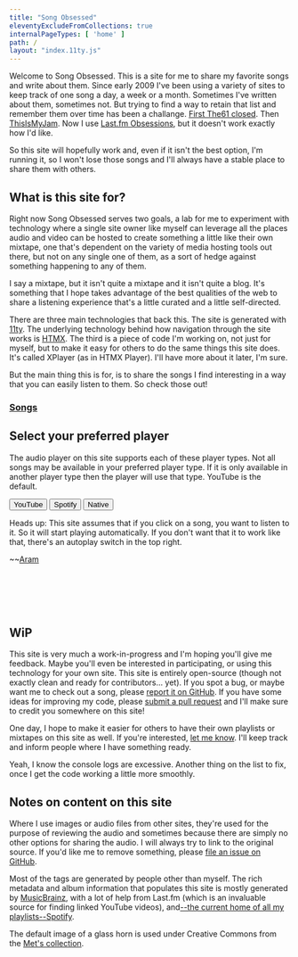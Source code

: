 ```yaml
---
title: "Song Obsessed"
eleventyExcludeFromCollections: true
internalPageTypes: [ 'home' ]
path: /
layout: "index.11ty.js"
---
```


Welcome to <span class="site-name">Song Obsessed</span>. This is a site for me to share my favorite songs and write about them. Since early 2009 I've been using a variety of sites to keep track of one song a day, a week or a month. Sometimes I've written about them, sometimes not. But trying to find a way to retain that list and remember them over time has been a challange. [First The61 closed](https://en.wikipedia.org/wiki/Thesixtyone). Then [ThisIsMyJam](https://www.theguardian.com/technology/2015/aug/10/this-is-my-jam-music-website-shuts-down-open-web). Now I use [Last.fm Obsessions](https://www.last.fm/user/Shade0/obsessions), but it doesn't work exactly how I'd like.

So this site will hopefully work and, even if it isn't the best option, I'm running it, so I won't lose those songs and I'll always have a stable place to share them with others. 

## What is this site for?

Right now<span class="site-name"> Song Obsessed </span>serves two goals, a lab for me to experiment with technology where a single site owner like myself can leverage all the places audio and video can be hosted to create something a little like their own mixtape, one that's dependent on the variety of media hosting tools out there, but not on any single one of them, as a sort of hedge against something happening to any of them. 

I say a mixtape, but it isn't quite a mixtape and it isn't quite a blog. It's something that I hope takes advantage of the best qualities of the web to share a listening experience that's a little curated and a little self-directed. 

There are three main technologies that back this. The site is generated with [11ty](https://www.11ty.dev/). The underlying technology behind how navigation through the site works is [HTMX](https://htmx.org/). The third is a piece of code I'm working on, not just for myself, but to make it easy for others to do the same things this site does. It's called XPlayer (as in HTMX Player). I'll have more about it later, I'm sure. 

But the main thing this is for, is to share the songs I find interesting in a way that you can easily listen to them. So check those out! 

### [Songs](/songs/)

## Select your preferred player

The audio player on this site supports each of these player types. Not all songs may be available in your preferred player type. If it is only available in another player type then the player will use that type. YouTube is the default. 

<button class="xp-pref-selector" onclick=setPreferredAPI(this) data-pref="yt">YouTube</button> <button class="xp-pref-selector" onclick=setPreferredAPI(this) data-pref="spotify">Spotify</button> <button class="xp-pref-selector" onclick=setPreferredAPI(this) data-pref="native">Native</button>


Heads up: This site assumes that if you click on a song, you want to listen to it. So it will start playing automatically. If you don't want that it to work like that, there's an autoplay switch in the top right.

~~[Aram](https://aramzs.github.io/aramzs/)

<br /><br /><br /><br />

## WiP

This site is very much a work-in-progress and I'm hoping you'll give me feedback. Maybe you'll even be interested in participating, or using this technology for your own site. This site is entirely open-source (though not exactly clean and ready for contributors... yet). If you spot a bug, or maybe want me to check out a song, please [report it on GitHub](https://github.com/AramZS/songobsessed/issues). If you have some ideas for improving my code, please [submit a pull request](https://github.com/AramZS/songobsessed/pulls) and I'll make sure to credit you somewhere on this site! 

One day, I hope to make it easier for others to have their own playlists or mixtapes on this site as well. If you're interested, [let me know](https://indieweb.social/@Chronotope). I'll keep track and inform people where I have something ready. 

Yeah, I know the console logs are excessive. Another thing on the list to fix, once I get the code working a little more smoothly. 

## Notes on content on this site 

Where I use images or audio files from other sites, they're used for the purpose of reviewing the audio and sometimes because there are simply no other options for sharing the audio. I will always try to link to the original source. If you'd like me to remove something, please [file an issue on GitHub](https://github.com/AramZS/songobsessed/issues). 

Most of the tags are generated by people other than myself. The rich metadata and album information that populates this site is mostly generated by [MusicBrainz](https://musicbrainz.org/), with a lot of help from Last.fm (which is an invaluable source for finding linked YouTube videos), and[--the current home of all my playlists--Spotify](https://open.spotify.com/user/aramzs?si=63564e012bdd4767).

The default image of a glass horn is used under Creative Commons from the [Met's collection](https://www.metmuseum.org/art/collection/search/501692).

<script>
	window.setPreferredAPI = function(t){
		console.log("setPreferredAPI", t, t.dataset.pref)
		xplayer.setRetainedSetting("preferredAPI", t.dataset.pref)
		t.classList.add("selected")
	}
	setTimeout(function(){
		let pref = xplayer.getRetainedSetting("preferredAPI")
		if (pref) {
			var el = new Array(
				...document.getElementsByClassName("xp-pref-selector")
			).filter((el) => {
				return el.dataset.pref == pref;
			})[0];
			el.classList.add("selected")
		}
	}, 3000)
</script>
